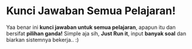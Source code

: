 # Kunci Jawaban Semua Pelajaran!

Yaa benar ini **kunci jawaban untuk semua pelajaran**, apapun itu dan bersifat **pilihan ganda!**
Simple aja sih, **Just Run it**, input **banyak soal** dan biarkan sistemnya bekerja.. :)
